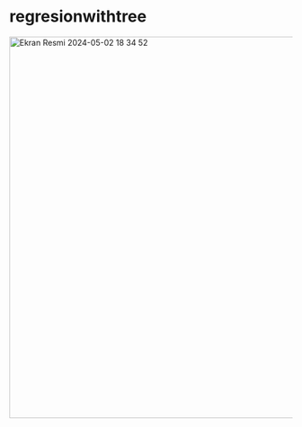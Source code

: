 # regresionwithtree
<img width="679" alt="Ekran Resmi 2024-05-02 18 34 52" src="https://github.com/yusufburak-2004/regresionwithtree/assets/145719589/359a0d1c-d38f-4999-a79f-604d1a8242d2">
